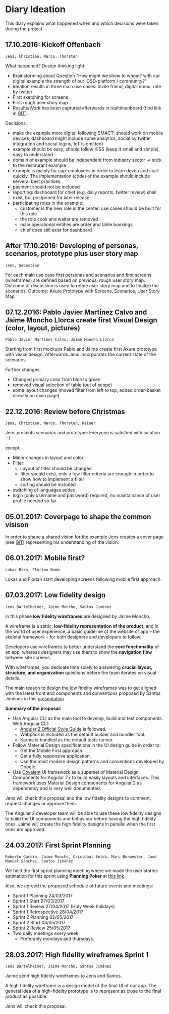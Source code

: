 
# Diary Ideation

This diary explains what happened when and which decisions were taken during the project

## 17.10.2016: Kickoff Offenbach 
`Jens, Christian, Marco, Thorsten`

What happened?
Design thinking light:
- Brainstorming about Question "How might we show to whom? with our digital example the strength of our iCSD-platform / community?"
- Ideation results in three main use cases: Invite friend, digital menu, rate by twitter
- First sketching for screens
- First rough user story map
- Results/Work has been captured afterwards in realtimenboard (find link in [GIT]).

Decisions:
 - make the example more digital following SMACT: should work on mobile devices, dashboard might include some analytics, social by twitter integration and social logins, IoT is omitted)
 - example should be easy, should follow KISS (keep it small and simple), easy to understand
 - domain of example should be independent from industry sector -> stick to the restaurant example
 - example is mainly for cap-employees in order to learn devon and start quickly. The implementation (code) of the example should include serveral best practises.
 - payment should not be included
 - reporting: dashboard for chief (e.g. daily reports, twitter review) shall exist, but postponed for later release
 - participating roles in the example:
   - customer is the new role in the center. use cases should be built for this role.
   - the role cook and waiter are removed
   - main operational entities are order and table bookings
   - chief does still exist for dashboard

## After 17.10.2016: Developing of personas, scenarios, prototype plus user story map 
`Jens, Sebastian`

For each main use case first personas and scenarios and first screens (wireframes) are defined based on previous, rough user story map. Outcome of discussion is used to refine user story map and to finalize the scenarios.
Outcome: Axure Prototype with Screens, Scenarios, User Story Map

## 07.12.2016: Pablo Javier Martinez Calvo and Jaime Moncho Llorca create first Visual Design (color, layout, pictures)
`Pablo Javier Martinez Calvo, Jaime Moncho Llorca`

Starting from first mockups Pablo and Jaime create first Axure prototype with visual design. Afterwards Jens incorporates the current state of the scenarios.

Further changes:  
- Changed primary color from blue to green
- removed visual selection of table (out of scope)
- some layout changes (moved filter from left to top, added order-basket directly on main page)

## 22.12.2016: Review before Christmas
`Jens, Christian, Marco, Thorsten, Rainer`

Jens presents scenarios and prototype: Everyone is satisfied with solution :-)

except:

- Minor changes in layout and color.
- Filter:
  - Layout of filter should be changed
  - filter should exist, only a few filter criteria are enough in order to show how to implement a filter
  - sorting should be included
- switching of languages added
- login (only username and password) required, no maintainance of user profile needed so far


## 05.01.2017: Coverpage to shape the common visison
In order to shape a shared vision for the example Jens creates a cover page (see [GIT]) representing his understanding of the vision.

## 06.01.2017: Mobile first?
`Lukas Birn, Florian Bemm`

Lukas and Florian start developing screens following mobile first approach.

## 07.03.2017: Low fidelity design
`Jens Bartelheimer, Jaime Moncho, Santos Jiménez`

In this phase **low fidelity wireframes** are designed by Jaime Moncho.

A wireframe is a static, **low-fidelity representation of the product**, and in the world of user experience, a basic guideline of the website or app – the skeletal framework – for both designers and developers to follow.

Developers use wireframes to better understand the **core functionality** of an app, whereas designers may use them to show the **navigation flow** between site screens.

With wireframes, you dedicate time solely to answering **crucial layout, structure, and organization** questions before the team iterates on visual details.

The main reason to design the low fidelity wireframes was to get aligned with the latest front end components and conventions proposed by Santos Jiménez in this [presentation].

**Summary of the proposal:**

- Use Angular CLI as the main tool to develop, build and test components. With Angular CLI:
  - [Angular 2 Official Style Guide] is followed.
  - Webpack is included as the default builder and bundler tool.
  - Karma is bundled as the default tests runner.
- Follow Material Design specifications in the UI design guide in order to: 
  - Get the Mobile First approach.
  - Get a fully responsive application. 
  - Use the most modern design patterns and conventions developed by Google.
- Use [Covalent] UI framework as a superset of Material Design Components for Angular 2+ to build easily layouts and interfaces. This framework uses Material Design components for Angular 2 as dependency and is very well documented. 

Jens will check this proposal and the low fidelity designs to comment, request changes or approve them. 

The Angular 2 developer team will be able to use these low fidelity designs to build the UI components and behaviour before having the high fidelity ones. Jaime will create the high fidelity designs in parallel when the first ones are approved.

## 24.03.2017: First Sprint Planning
`Roberto García, Jaime Moncho, Cristóbal Belda, Marc Burmester, José Manuel Sánchez, Santos Jiménez`

We held the first sprint planning meeting where we made the user stories estimation for this sprint using **Planning Poker** at [this link](https://play.planningpoker.com/play/game/qgZ2bIlY). 

Also, we agreed the proposed schedule of future events and meetings:

- Sprint 1 Planning	24/03/2017
- Sprint 1 Start 27/03/2017
- Sprint 1 Review 27/04/2017 (Holy Week holidays)
- Sprint 1 Retrospective 28/04/2017
- Sprint 2 Planning 02/05/2017
- Sprint 2 Start 03/05/2017
- Sprint 2 Review	25/05/2017
- Two daily meetings every week. 
  - Preferably mondays and thursdays. 

## 28.03.2017: High fidelity wireframes Sprint 1
`Jens Bartelheimer, Jaime Moncho, Santos Jiménez`

Jaime send high fidelity wireframes to Jens and Santos.

A high fidelity wireframe is a design model of the final UI of our app. The general idea of a high-fidelity prototype is to represent as close to the final product as possible.

Jens will check this proposal.

[GIT]: https://github.com/devonfw/devon-methodology/tree/master/ideation/MyThaiStar
[presentation]:https://docs.google.com/presentation/d/18B2zZvTJJEIlZvqCvW57sjlWavX_IorBuxk4oeTRL6s/edit#slide=id.g1d14f6509a_0_3
[Angular 2 Official Style Guide]:https://angular.io/docs/ts/latest/guide/style-guide.html
[Covalent]:https://teradata.github.io/covalent/

